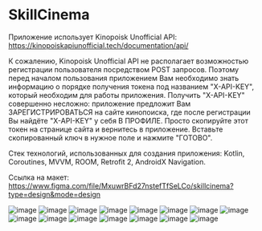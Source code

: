 # SkillCinema
Приложение использует Kinopoisk Unofficial API: https://kinopoiskapiunofficial.tech/documentation/api/

К сожалению, Kinopoisk Unofficial API не располагает возможностью регистрации пользователя посредством POST запросов. Поэтому перед началом пользования приложением Вам необходимо знать информацию о порядке получения токена под названием "X-API-KEY", который необходим для работы приложения.
Получить "X-API-KEY" совершенно несложно: приложение предложит Вам ЗАРЕГИСТРИРОВАТЬСЯ на сайте кинопоиска, где после регистрации Вы найдёте "X-API-KEY" у себя В ПРОФИЛЕ. Просто скопируйте этот токен на странице сайта и вернитесь в приложение. Вставьте скопированный ключ в нужное поле и нажмите "ГОТОВО". 

Стек технологий, использованных для создания приложения: Kotlin, Coroutines, MVVM, ROOM, Retrofit 2, AndroidX Navigation. 

Ссылка на макет: https://www.figma.com/file/MxuwrBFd27nstefTfSeLCo/skillcinema?type=design&mode=design

![image](https://github.com/BezumnyiMarks/SkillCinema/assets/93310097/280e7517-61aa-4078-a5c0-615a012c13a5)
![image](https://github.com/BezumnyiMarks/SkillCinema/assets/93310097/a67c5988-28c5-4064-b3de-193857776c3e)
![image](https://github.com/BezumnyiMarks/SkillCinema/assets/93310097/241c2de6-49d0-4ce8-a79e-786ec86ea3ac)
![image](https://github.com/BezumnyiMarks/SkillCinema/assets/93310097/88aeb369-4dab-4d60-817c-82ea1e7aaa69)
![image](https://github.com/BezumnyiMarks/SkillCinema/assets/93310097/54f897bc-d933-4655-a5c0-943782afdd87)
![image](https://github.com/BezumnyiMarks/SkillCinema/assets/93310097/7b5f8158-0f98-4f1a-9c59-2dec77094fd2)
![image](https://github.com/BezumnyiMarks/SkillCinema/assets/93310097/5a406ffe-4e1c-4f43-9e4a-126197b25abe)
![image](https://github.com/BezumnyiMarks/SkillCinema/assets/93310097/8565ae61-b95b-4fc0-965a-ac73e92bcb2d)
![image](https://github.com/BezumnyiMarks/SkillCinema/assets/93310097/eb51ca1a-dcd5-4893-b948-f391c3f83ab8)
![image](https://github.com/BezumnyiMarks/SkillCinema/assets/93310097/42204bbb-9262-4ef7-9f7a-6b9ef24b4632)
![image](https://github.com/BezumnyiMarks/SkillCinema/assets/93310097/6fc682d6-9c81-4545-a29b-b24b0df1b8e4)
![image](https://github.com/BezumnyiMarks/SkillCinema/assets/93310097/0087b32f-25ba-4a67-bc3d-7f503b7c0dab)
![image](https://github.com/BezumnyiMarks/SkillCinema/assets/93310097/cd4fe76c-b048-4bb7-af13-deddd969412f)
![image](https://github.com/BezumnyiMarks/SkillCinema/assets/93310097/101479bc-c07f-4d19-a3e5-ffb02f3e1822)
![image](https://github.com/BezumnyiMarks/SkillCinema/assets/93310097/61f06210-d287-4de8-a2f2-13f1a2f65159)















